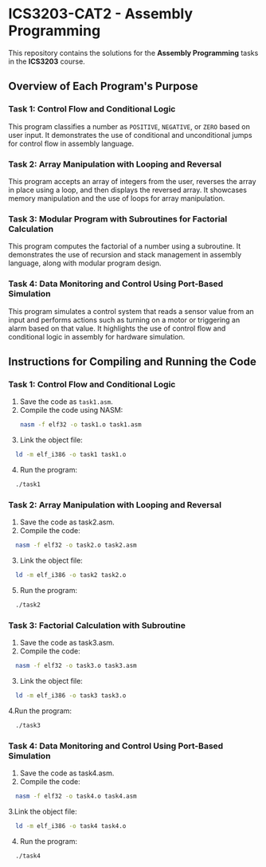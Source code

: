 # ICS3203-CAT2 - Assembly Programming

This repository contains the solutions for the **Assembly Programming** tasks in the **ICS3203** course.

## Overview of Each Program's Purpose

### Task 1: Control Flow and Conditional Logic
This program classifies a number as `POSITIVE`, `NEGATIVE`, or `ZERO` based on user input. It demonstrates the use of conditional and unconditional jumps for control flow in assembly language.

### Task 2: Array Manipulation with Looping and Reversal
This program accepts an array of integers from the user, reverses the array in place using a loop, and then displays the reversed array. It showcases memory manipulation and the use of loops for array manipulation.

### Task 3: Modular Program with Subroutines for Factorial Calculation
This program computes the factorial of a number using a subroutine. It demonstrates the use of recursion and stack management in assembly language, along with modular program design.

### Task 4: Data Monitoring and Control Using Port-Based Simulation
This program simulates a control system that reads a sensor value from an input and performs actions such as turning on a motor or triggering an alarm based on that value. It highlights the use of control flow and conditional logic in assembly for hardware simulation.

## Instructions for Compiling and Running the Code

### Task 1: Control Flow and Conditional Logic
1. Save the code as `task1.asm`.
2. Compile the code using NASM:
   ```bash
   nasm -f elf32 -o task1.o task1.asm
   
3. Link the object file:
```bash
  ld -m elf_i386 -o task1 task1.o
```
4. Run the program:
```bash
  ./task1
```
### Task 2: Array Manipulation with Looping and Reversal
1. Save the code as task2.asm.
2. Compile the code:
```bash
  nasm -f elf32 -o task2.o task2.asm
```

3. Link the object file:
```bash
  ld -m elf_i386 -o task2 task2.o
```
5. Run the program:
```bash
  ./task2
```
### Task 3: Factorial Calculation with Subroutine
1. Save the code as task3.asm.
2. Compile the code:
```bash
  nasm -f elf32 -o task3.o task3.asm
```
3. Link the object file:
```bash
  ld -m elf_i386 -o task3 task3.o
```
4.Run the program:
```bash
  ./task3
```
### Task 4: Data Monitoring and Control Using Port-Based Simulation
1. Save the code as task4.asm.
2. Compile the code:
``` bash
  nasm -f elf32 -o task4.o task4.asm
```
3.Link the object file:
```bash
  ld -m elf_i386 -o task4 task4.o
```
4. Run the program:
```bash
  ./task4
```
